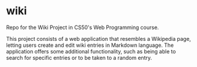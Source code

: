# wiki
Repo for the Wiki Project in CS50's Web Programming course.

This project consists of a web application that resembles a Wikipedia page, letting users create and edit wiki entries in Markdown language.
The application offers some additional functionality, such as being able to search for specific entries or to be taken to a random entry.
